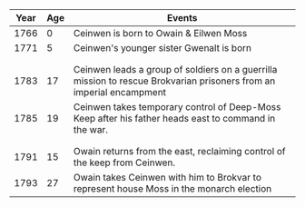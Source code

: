 | Year | Age | Events |
| ---- | ---- | ---- |
| 1766 | 0 | Ceinwen is born to Owain & Eilwen Moss |
| 1771 | 5 | Ceinwen's younger sister Gwenalt is born |
|  |  |  |
|  |  |  |
| 1783 | 17 | Ceinwen leads a group of soldiers on a guerrilla mission to rescue Brokvarian prisoners from an imperial encampment |
| 1785 | 19 | Ceinwen takes temporary control of Deep-Moss Keep after his father heads east to command in the war. |
|  |  |  |
|  |  |  |
| 1791 | 15 | Owain returns from the east, reclaiming control of the keep from Ceinwen. |
| 1793 | 27 | Owain takes Ceinwen with him to Brokvar to represent house Moss in the monarch election |
